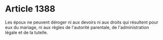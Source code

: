 # Article 1388

Les époux ne peuvent déroger ni aux devoirs ni aux droits qui résultent pour eux du mariage, ni aux règles de l'autorité parentale, de l'administration légale et de la tutelle.

